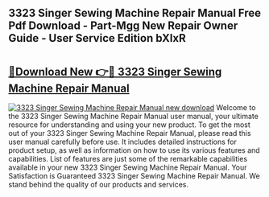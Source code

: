 ## 3323 Singer Sewing Machine Repair Manual Free Pdf Download - Part-Mgg New Repair Owner Guide - User Service Edition bXlxR

# <h2><a href="http://bc52313.oget.top/?id=3323+Singer+Sewing+Machine+Repair+Manual">🔗Download New 👉🔴 3323 Singer Sewing Machine Repair Manual</a></h2>

[![3323 Singer Sewing Machine Repair Manual new download](https://i.imgur.com/5g1atiW.png)](http://bc52313.oget.top/?id=3323+Singer+Sewing+Machine+Repair+Manual)
Welcome to the 3323 Singer Sewing Machine Repair Manual user manual, your ultimate resource for understanding and using your new product. To get the most out of your 3323 Singer Sewing Machine Repair Manual, please read this user manual carefully before use. It includes detailed instructions for product setup, as well as information on how to use its various features and capabilities. List of features are just some of the remarkable capabilities available in your new 3323 Singer Sewing Machine Repair Manual. Your Satisfaction is Guaranteed 3323 Singer Sewing Machine Repair Manual. We stand behind the quality of our products and services.
